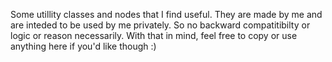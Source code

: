 Some utillity classes and nodes that I find useful. They are made by me and are inteded to be used by me privately. So no backward compatitibilty or logic or reason necessarily. With that in mind, feel free to copy or use anything here if you'd like though :) 
